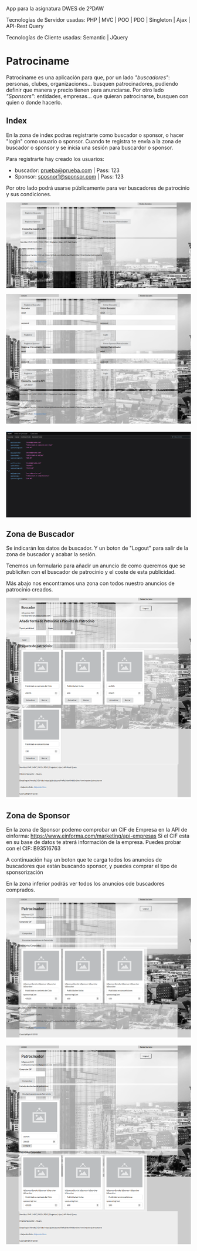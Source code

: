App para la asignatura DWES de 2ºDAW

Tecnologías de Servidor usadas: PHP | MVC | POO | PDO | Singleton | Ajax | API-Rest Query

Tecnologías de Cliente usadas: Semantic | JQuery



# Patrociname

Patrociname es una aplicación para que, por un lado _"buscadores"_: personas, clubes, organizaciones... busquen patrocinadores, pudiendo definir que manera y precio tienen para anunciarse. Por otro lado _"Sponsors"_: entidades, empresas... que quieran patrocinarse, busquen con quien o donde hacerlo.



## Index
En la zona de index podras registrarte como buscador o sponsor, o hacer "login" como usuario o sponsor. Cuando te registra te envía a la zona de buscador o sponsor y se inicia una sesión para buscardor o sponsor.

Para registrarte hay creado los usuarios:
* buscador: prueba@prueba.com | Pass: 123
* Sponsor: sposnor1@sponsor.com | Pass: 123

Por otro lado podrá usarse públicamente para ver buscadores de patrocinio y sus condiciones.

![Index](screenshot/patrociname_01.png)

![Index](screenshot/patrociname_06.png)

![Index](screenshot/patrociname_05.png)

## Zona de Buscador
Se indicarán los datos de buscador.
Y un boton de "Logout" para salir de la zona de buscador y acabar la sesión.

Tenemos un formulario para añadir un anuncio de como queremos que se publiciten con el buscador de patrocinio y el coste de esta publicidad.

Más abajo nos encontramos una zona con todos nuestro anuncios de patrocinio creados.

![Index](screenshot/patrociname_04.png)

## Zona de Sponsor
En la zona de Sponsor podemo comprobar un CIF de Empresa en la API de einforma: https://www.einforma.com/marketing/api-empresas
Si el CIF esta en su base de datos te atrerá información de la empresa.
Puedes probar con el CIF: B93516763

A continuación hay un boton que te carga todos los anuncios de buscadores que están buscando sponsor, y puedes comprar el tipo de sponsorización

En la zona inferior podrás ver todos los anuncios cde buscadores comprados.

![Index_2](screenshot/patrociname_03.png)

![Index_2](screenshot/patrociname_02.png)